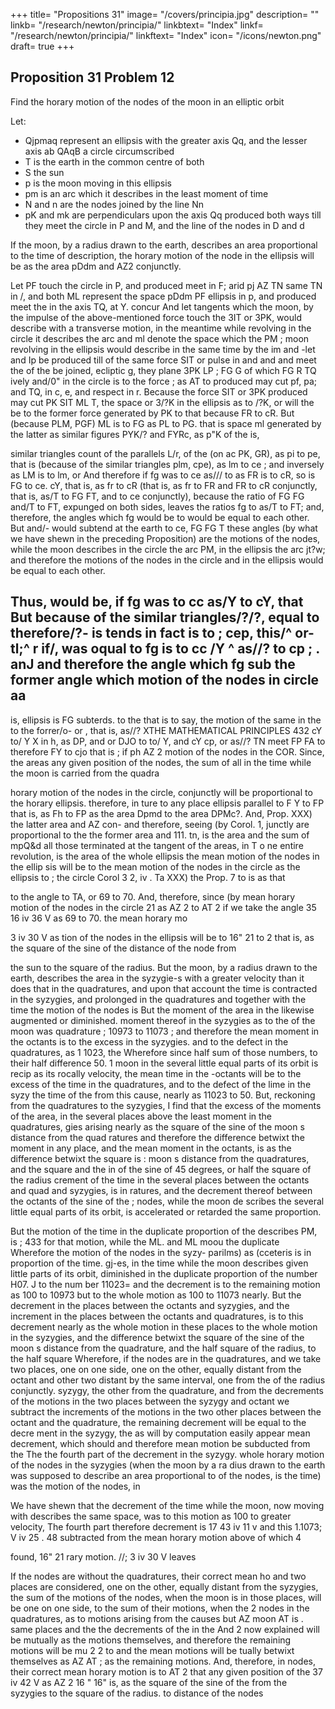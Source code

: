 +++
title= "Propositions 31"
image= "/covers/principia.jpg"
description= ""
linkb= "/research/newton/principia/"
linkbtext= "Index"
linkf= "/research/newton/principia/"
linkftext= "Index"
icon= "/icons/newton.png"
draft= true
+++

## Proposition 31 Problem 12

Find the horary motion of the nodes of the moon in an elliptic orbit

Let:
- Qjpmaq represent an ellipsis with the greater axis Qq, and the lesser axis ab QAqB a circle circumscribed
- T is the earth in the common centre of both
- S the sun
- p is the moon moving in this ellipsis 
- pm is an arc which it describes in the least moment of time
- N and n are the nodes joined by the line Nn 
- pK and mk are perpendiculars upon the axis Qq produced both ways till they meet the circle in P and M, and the line of the nodes in D and d

If the moon, by a radius drawn to the earth, describes an area proportional to the time of description, the horary motion of the node in the ellipsis will be as the area pDdm and AZ2 conjunctly.

Let PF touch the circle in P, and produced meet
in F; arid pj
AZ
TN
same TN in /, and both
ML represent the space
pDdm
PF
ellipsis in p, and produced meet the
in the axis TQ, at Y.
concur
And let
tangents
which the moon, by the impulse of the above-mentioned force
touch the
3IT
or
3PK,
would describe with a transverse motion, in the meantime while revolving
in the circle it describes the arc
and ml denote the space which the
PM
;
moon revolving
in the ellipsis would describe in the same time by the im
and -let
and Ip be produced till
of
the
same
force SIT or
pulse
in
and
and
and
meet
the
of
the
be joined,
ecliptic
g,
they
plane
3PK
LP
;
FG
G
of which
FG
R
TQ
ively and/0&quot;
in the circle is to the force
;
as
AT
to
produced may cut pf, pa; and TQ, in c, e, and
respect
in r.
Because the force SIT or 3PK
produced may cut
PK
SIT
ML
T, the space
or 3/?K in the ellipsis as
to /?K, or
will
the
be to the
former
force
generated by
PK to
that
because
FR to cR. But (because
PLM, PGF) ML is to FG as PL to PG. that is
space ml generated by the latter as
similar figures PYK/? and FYRc, as
p&quot;K
of the
is,

similar triangles
count of the parallels L/r,
of the
(on ac
PK, GR), as pi to pe, that is (because of the
similar triangles plm, cpe), as lm to ce ; and inversely as LM is to lm, or
And therefore if fg was to ce as/// to
as FR is to cR, so is FG to ce.
cY, that is, as fr to cR (that is, as fr to FR and FR to cR conjunctly,
that
is,
as/T
to
FG
FT, and
to ce conjunctly), because the ratio of
FG
FG
and/T to FT,
expunged on both sides, leaves the ratios fg to
as/T to FT; and, therefore, the angles which
fg would be to
would be equal to each other. But
and/- would subtend at the earth
to ce,
FG
FG
T
these angles (by
what we have shewn
in the preceding Proposition) are the
motions of the nodes, while the moon describes in the circle the arc PM,
in the ellipsis the arc jt?w; and therefore the motions of the nodes in the
circle
and in the
ellipsis
would be equal
to
each other.

Thus, would
be, if
fg
was
to cc
as/Y
to
cY, that
But because of the similar triangles/?/?,
equal to
therefore/?- is
tends in fact is to
;
cep,
this/^ or-
tl;^
r
if/, was oqual to
fg
is to cc
/Y
^
as//? to cp
;
.
anJ
and therefore the angle which fg sub
the former angle which
motion of the nodes in
circle aa
-
is,
ellipsis is
FG subterds.
to the
that
is to
say, the
motion of the same in the
to the forrer/o- or
,
that
is,
as//?
XTHE MATHEMATICAL PRINCIPLES
432
cY to/ Y X
in h, as
DP, and
or DJO to
to/ Y, and cY
cp, or as//?
TN meet FP
FA
to
therefore
FY
to
cjo
that
is ; if
ph
AZ
2
motion of the nodes in the
COR. Since,
the areas
any given position of the nodes, the sum of all
in the time while the moon is carried from the quadra

horary motion of the nodes in the circle,
conjunctly will be proportional to the horary
ellipsis.
therefore, in
ture to any place
ellipsis
parallel to
F Y to FP that is, as Fh to FP
as the area Dpmd to the area DPMc?.
And,
Prop. XXX) the latter area and AZ con-
and
therefore, seeing (by Corol. 1,
junctly are proportional to the
the former area and
111.
tn, is
the area
and the sum of
mpQ&d
all those
terminated at the tangent of the
areas, in
T
o ne entire revolution, is
the area of the whole ellipsis the mean motion of the nodes in the ellip
sis will be to the mean motion of the nodes in the circle as the
ellipsis to
;
the circle
Corol
3
2,
iv
.
Ta
XXX) the
Prop.
7
to
is
as
that

to the angle
to
TA,
or
69
to 70.
And,
therefore, since (by
mean horary motion of the nodes in the circle
21
as AZ 2 to AT 2 if we take the angle
35
16 iv 36 V as 69 to 70. the mean horary mo

3 iv 30 V as
tion of the nodes in the ellipsis will be to 16&quot; 21
to
2
that is, as the square of the sine of the distance of the node from

the sun to the square of the radius.
But the moon, by a radius drawn to the earth, describes the area in the
syzygie-s with a greater velocity than it does that in the quadratures, and
upon that account the time is contracted in the syzygies, and prolonged in
the quadratures and together with the time the motion of the nodes is
But the moment of the area in the
likewise augmented or diminished.
moment thereof in the syzygies as
to
the
of
the
moon
was
quadrature
;
10973
to
11073
;
and therefore the mean moment
in the octants is to the
excess in the syzygies. and to the defect in the quadratures, as 1 1023, the
Wherefore since
half sum of those numbers, to their half difference 50.
1
moon in the several little equal parts of its orbit is recip
as
its
rocally
velocity, the mean time in the -octants will be to the excess
of the time in the quadratures, and to the defect of the lime in the syzy
the time of the
from this cause, nearly as 11023 to 50. But, reckoning from
the quadratures to the syzygies, I find that the excess of the moments of
the area, in the several places above the least moment in the quadratures,
gies arising
nearly as the square of the sine of the moon s distance from the quad
ratures and therefore the difference betwixt the moment in any place,
and the mean moment in the octants, is as the difference betwixt the square
is
:
moon s distance from the quadratures, and the square
and the in
of the sine of 45 degrees, or half the square of the radius
crement of the time in the several places between the octants and quad
and syzygies, is in
ratures, and the decrement thereof between the octants
of the sine of the
;
nodes, while the moon de
scribes the several little equal parts of its orbit, is accelerated or retarded
the
same proportion.

But the motion of the
time
in the duplicate proportion of the
describes
PM,
is
;
433
for that motion, while the
ML. and
ML
moou
the duplicate
Wherefore the motion of the nodes in the syzy-
parilms) as
(cceteris
is
in
proportion of the time.
gj-es, in the time while the
moon describes given little parts of its orbit,
diminished in the duplicate proportion of the number H07. J to the num
ber 11023= and the decrement is to the remaining motion as 100 to
10973 but to the whole motion as 100 to 11073 nearly. But the decrement
in the places between the octants and syzygies, and the increment in
the places between the octants and quadratures, is to this decrement nearly
as the whole motion in these places to the whole motion in the syzygies,
and the difference betwixt the square of the sine of the moon s distance
from the quadrature, and the half square of the radius,
to the half square
Wherefore, if the nodes are in the quadratures,
and we take two places, one on one side, one on the other, equally distant
from the octant and other two distant by the same interval, one from the
of the radius conjunctly.
syzygy, the other from the quadrature, and from the decrements of the
motions in the two places between the syzygy and octant we subtract the
increments of the motions in the two other places between the octant and
the quadrature, the remaining decrement will be equal to the decre
ment in the syzygy,
the
as will by computation easily appear
mean decrement, which should and therefore
mean motion be subducted from the
The the fourth part of the decrement in the syzygy.
whole horary motion of the nodes in the syzygies (when the moon by a ra
dius drawn to the earth was supposed to describe an area proportional to
of the nodes,
is
the time) was the motion of the nodes, in

We have shewn that the decrement of
the time while the moon, now moving with
describes the
same space, was to this motion as 100 to
greater velocity,
The fourth part
therefore
decrement
is 17
43 iv 11 v
and
this
1.1073;
V
iv
25 . 48 subtracted from the mean horary motion above
of which 4

found, 16&quot; 21
rary motion.
//;
3 iv 30 V leaves

If the nodes are without the quadratures, their correct
mean ho and two places are considered,
one on the other, equally distant from the syzygies, the
sum of the motions of the nodes, when the moon is in those places, will be
one on one
side,
to the sum of their motions, when the
2
nodes in the quadratures, as
to
motions arising from the causes but
AZ
moon
AT
is
.
same places and the
the decrements of the
in the
And
2
now explained will be mutually as
the motions themselves, and therefore the remaining motions will be mu
2
2
to
and the mean motions will be
tually betwixt themselves as
AZ
AT
;
as the remaining motions.
And, therefore, in
nodes, their correct mean horary motion is to
AT
2
that
any given position of the
37 iv 42 V as AZ 2
16
&quot;
16&quot;
is, as the square of the sine of the
from the syzygies to the square of the radius.
to distance of the nodes